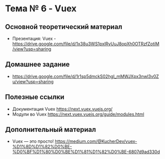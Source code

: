 # Тема № 6 - Vuex


## Основной теоретический материал	

- Презентация: Vuex - https://drive.google.com/file/d/1x38u3WS1pxlRyUuJ8opXh0OTRzfZotiM/view?usp=sharing


## Домашнее задание

- https://drive.google.com/file/d/1r1sp5dmckS02hgI_mMWJXpx3nwl3v0Zu/view?usp=sharing

## Полезные ссылки

- Документация Vuex https://next.vuex.vuejs.org/
- Модули во Vuex https://next.vuex.vuejs.org/guide/modules.html

## Дополнительный материал

- Vuex — это просто! https://medium.com/@KucherDev/vuex-%D1%8D%D1%82%D0%BE-%D0%BF%D1%80%D0%BE%D1%81%D1%82%D0%BE-6807d9ad330d


